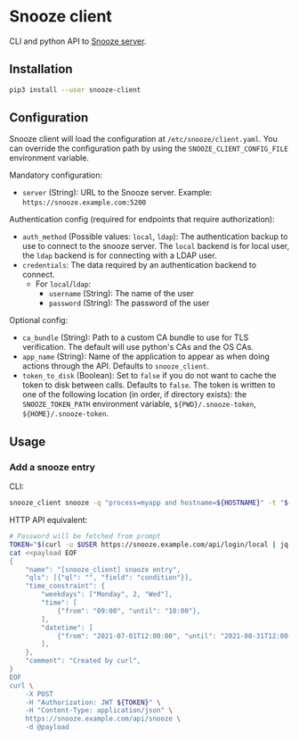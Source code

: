 # Snooze client

CLI and python API to [Snooze server](https://github.com/snoozeweb/snooze).


## Installation

```bash
pip3 install --user snooze-client
```

## Configuration

Snooze client will load the configuration at `/etc/snooze/client.yaml`.
You can override the configuration path by using the `SNOOZE_CLIENT_CONFIG_FILE` environment variable.

Mandatory configuration:
* `server` (String): URL to the Snooze server. Example: `https://snooze.example.com:5200`

Authentication config (required for endpoints that require authorization):
* `auth_method` (Possible values: `local`, `ldap`): The authentication backup to use to connect to the snooze server. The `local` backend is for local user, the `ldap` backend is for connecting with a LDAP user.
* `credentials`: The data required by an authentication backend to connect.
  * For `local`/`ldap`:
    * `username` (String): The name of the user
    * `password` (String): The password of the user

Optional config:
* `ca_bundle` (String): Path to a custom CA bundle to use for TLS verification. The default will use python's CAs and the OS CAs.
* `app_name` (String): Name of the application to appear as when doing actions through the API. Defaults to `snooze_client`.
* `token_to_disk` (Boolean): Set to `false` if you do not want to cache the token to disk between calls. Defaults to `false`. The token is written to one of the following location (in order, if directory exists): the `SNOOZE_TOKEN_PATH` environment variable, `${PWD}/.snooze-token`, `${HOME}/.snooze-token`.

## Usage

### Add a snooze entry

CLI:
```bash
snooze_client snooze -q "process=myapp and hostname=${HOSTNAME}" -t "$(date -Is)" "$(date -Is -d '1 hour')"
```

HTTP API equivalent:
```bash
# Password will be fetched from prompt
TOKEN="$(curl -u $USER https://snooze.example.com/api/login/local | jq .token -r)"
cat <<payload EOF
{
    "name": "[snooze_client] snooze entry",
    "qls": [{"ql": "", "field": "condition"}],
    "time_constraint": {
        "weekdays": ["Monday", 2, "Wed"],
        "time": [
            {"from": "09:00", "until": "10:00"},
        ],
        "datetime": [
            {"from": "2021-07-01T12:00:00", "until": "2021-08-31T12:00:00"},
        ],
    },
    "comment": "Created by curl",
}
EOF
curl \
    -X POST
    -H "Authorization: JWT ${TOKEN}" \
    -H "Content-Type: application/json" \
    https://snooze.example.com/api/snooze \
    -d @payload
```
